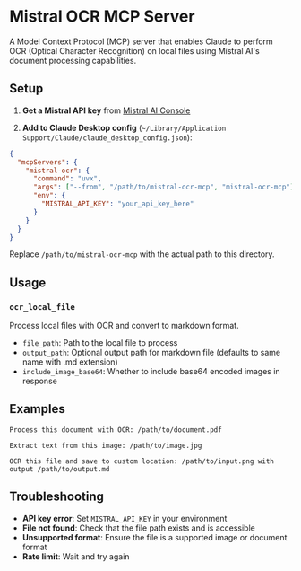 # Mistral OCR MCP Server

A Model Context Protocol (MCP) server that enables Claude to perform OCR (Optical Character Recognition) on local files using Mistral AI's document processing capabilities.

## Setup

1. **Get a Mistral API key** from [Mistral AI Console](https://console.mistral.ai/)

2. **Add to Claude Desktop config** (`~/Library/Application Support/Claude/claude_desktop_config.json`):

```json
{
  "mcpServers": {
    "mistral-ocr": {
      "command": "uvx",
      "args": ["--from", "/path/to/mistral-ocr-mcp", "mistral-ocr-mcp"],
      "env": {
        "MISTRAL_API_KEY": "your_api_key_here"
      }
    }
  }
}
```

Replace `/path/to/mistral-ocr-mcp` with the actual path to this directory.

## Usage

### `ocr_local_file`
Process local files with OCR and convert to markdown format.

- `file_path`: Path to the local file to process
- `output_path`: Optional output path for markdown file (defaults to same name with .md extension)  
- `include_image_base64`: Whether to include base64 encoded images in response

## Examples

```
Process this document with OCR: /path/to/document.pdf

Extract text from this image: /path/to/image.jpg

OCR this file and save to custom location: /path/to/input.png with output /path/to/output.md
```

## Troubleshooting

- **API key error**: Set `MISTRAL_API_KEY` in your environment
- **File not found**: Check that the file path exists and is accessible
- **Unsupported format**: Ensure the file is a supported image or document format
- **Rate limit**: Wait and try again